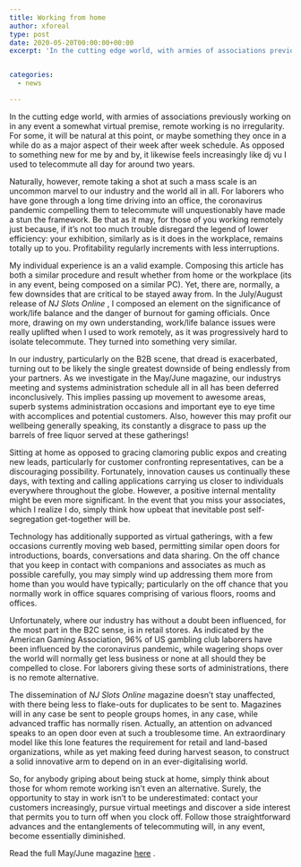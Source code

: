 ```yaml
---
title: Working from home
author: xforeal 
type: post
date: 2020-05-20T00:00:00+00:00
excerpt: 'In the cutting edge world, with armies of associations previously working on at any rate a halfway virtual premise, remote working is no rarity '


categories:
  - news

---
```

In the cutting edge world, with armies of associations previously working on in any event a somewhat virtual premise, remote working is no irregularity. For some, it will be natural at this point, or maybe something they once in a while do as a major aspect of their week after week schedule. As opposed to something new for me by and by, it likewise feels increasingly like dj vu I used to telecommute all day for around two years. 

Naturally, however, remote taking a shot at such a mass scale is an uncommon marvel to our industry and the world all in all. For laborers who have gone through a long time driving into an office, the coronavirus pandemic compelling them to telecommute will unquestionably have made a stun the framework. Be that as it may, for those of you working remotely just because, if it&#8217;s not too much trouble disregard the legend of lower efficiency: your exhibition, similarly as is it does in the workplace, remains totally up to you. Profitability regularly increments with less interruptions. 

My individual experience is an a valid example. Composing this article has both a similar procedure and result whether from home or the workplace (its in any event, being composed on a similar PC). Yet, there are, normally, a few downsides that are critical to be stayed away from. In the July/August release of _NJ Slots Online_ , I composed an element on the significance of work/life balance and the danger of burnout for gaming officials. Once more, drawing on my own understanding, work/life balance issues were really uplifted when I used to work remotely, as it was progressively hard to isolate telecommute. They turned into something very similar. 

In our industry, particularly on the B2B scene, that dread is exacerbated, turning out to be likely the single greatest downside of being endlessly from your partners. As we investigate in the May/June magazine, our industrys meeting and systems administration schedule all in all has been deferred inconclusively. This implies passing up movement to awesome areas, superb systems administration occasions and important eye to eye time with accomplices and potential customers. Also, however this may profit our wellbeing generally speaking, its constantly a disgrace to pass up the barrels of free liquor served at these gatherings! 

Sitting at home as opposed to gracing clamoring public expos and creating new leads, particularly for customer confronting representatives, can be a discouraging possibility. Fortunately, innovation causes us continually these days, with texting and calling applications carrying us closer to individuals everywhere throughout the globe. However, a positive internal mentality might be even more significant. In the event that you miss your associates, which I realize I do, simply think how upbeat that inevitable post self-segregation get-together will be. 

Technology has additionally supported as virtual gatherings, with a few occasions currently moving web based, permitting similar open doors for introductions, boards, conversations and data sharing. On the off chance that you keep in contact with companions and associates as much as possible carefully, you may simply wind up addressing them more from home than you would have typically; particularly on the off chance that you normally work in office squares comprising of various floors, rooms and offices. 

Unfortunately, where our industry has without a doubt been influenced, for the most part in the B2C sense, is in retail stores. As indicated by the American Gaming Association, 96&percnt; of US gambling club laborers have been influenced by the coronavirus pandemic, while wagering shops over the world will normally get less business or none at all should they be compelled to close. For laborers giving these sorts of administrations, there is no remote alternative. 

The dissemination of _NJ Slots Online_ magazine doesn&#8217;t stay unaffected, with there being less to flake-outs for duplicates to be sent to. Magazines will in any case be sent to people groups homes, in any case, while advanced traffic has normally risen. Actually, an attention on advanced speaks to an open door even at such a troublesome time. An extraordinary model like this lone features the requirement for retail and land-based organizations, while as yet making feed during harvest season, to construct a solid innovative arm to depend on in an ever-digitalising world. 

So, for anybody griping about being stuck at home, simply think about those for whom remote working isn&#8217;t even an alternative. Surely, the opportunity to stay in work isn&#8217;t to be underestimated: contact your customers increasingly, pursue virtual meetings and discover a side interest that permits you to turn off when you clock off. Follow those straightforward advances and the entanglements of telecommuting will, in any event, become essentially diminished. 

Read the full May/June magazine [here][1] .

 [1]: #
